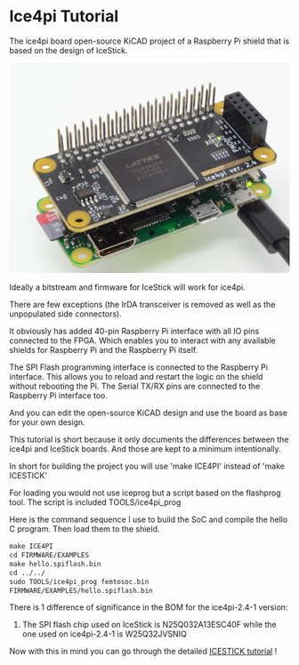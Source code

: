 Ice4pi Tutorial
=================


The ice4pi board open-source KiCAD project of a Raspberry Pi shield that is
based on the design of IceStick.

![](Images/ice4pi.jpg)

Ideally a bitstream and firmware for IceStick will work for ice4pi.

There are few exceptions (the IrDA transceiver is removed as well as the unpopulated side connectors).

It obviously has added 40-pin Raspberry Pi interface with all IO pins connected to the FPGA. Which enables you to interact with any available shields for Raspberry Pi and the Raspberry Pi itself.

The SPI Flash programming interface is connected to the Raspberry Pi interface. This allows you to reload and restart the logic on the shield without rebooting the Pi.
The Serial TX/RX pins are connected to the Raspberry Pi interface too.

And you can edit the open-source KiCAD design and use the board as base for your own design.

This tutorial is short because it only documents the differences between the ice4pi and IceStick boards.
And those are kept to a minimum intentionally.

In short for building the project you will use 'make ICE4PI'
instead of 'make ICESTICK'

For loading you would not use iceprog but a script based on the flashprog tool. The script is included TOOLS/ice4pi_prog

Here is the command sequence I use to build the SoC
and compile the hello C program. Then load them
to the shield.

```
make ICE4PI
cd FIRMWARE/EXAMPLES
make hello.spiflash.bin
cd ../../
sudo TOOLS/ice4pi_prog femtosoc.bin FIRMWARE/EXAMPLES/hello.spiflash.bin
```

There is 1 difference of significance in the BOM for the ice4pi-2.4-1 version:

1. The SPI flash chip used on IceStick is N25Q032A13ESC40F while the one used
on ice4pi-2.4-1 is W25Q32JVSNIQ


Now with this in mind you can go through the detailed [ICESTICK tutorial](ICESTICK.md) !
